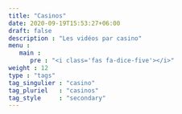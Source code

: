 ```yaml
---
title: "Casinos"
date: 2020-09-19T15:53:27+06:00
draft: false
description : "Les vidéos par casino"
menu :
   main :
      pre : "<i class='fas fa-dice-five'></i>"
weight : 12
type : "tags"
tag_singulier : "casino"
tag_pluriel   : "casinos"
tag_style     : "secondary"
---
```

